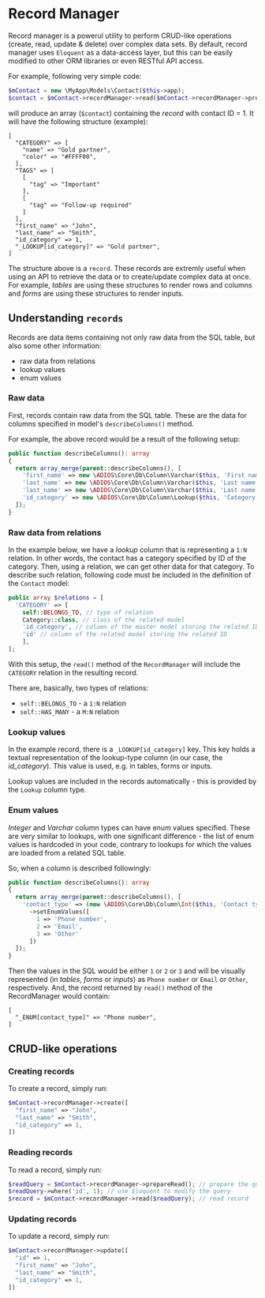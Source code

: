 # Record Manager

Record manager is a powerul utility to perform CRUD-like operations (create, read, update & delete) over complex data sets. By default, record manager uses `Eloquent` as a data-access layer, but this can be easily modified to other ORM libraries or even RESTful API access.

For example, following very simple code:

```php
$mContact = new \MyApp\Models\Contact($this->app);
$contact = $mContact->recordManager->read($mContact->recordManager->prepareRead()->where('id', 1));
```

will produce an array (`$contact`) containing the *record* with contact ID = 1. It will have the following structure (example):

```
[
  "CATEGORY" => [
    "name" => "Gold partner",
    "color" => "#FFFF00",
  ],
  "TAGS" => [
    [
      "tag" => "Important"
    ],
    [
      "tag" => "Follow-up required"
    ]
  ],
  "first_name" => "John",
  "last_name" => "Smith",
  "id_category" => 1,
  "_LOOKUP[id_category]" => "Gold partner",
]
```

The structure above is a `record`. These records are extremly useful when using an API to retrieve the data or to create/update complex data at once. For example, *tables* are using these structures to render rows and columns and *forms* are using these structures to render inputs.

## Understanding `records`

Records are data items containing not only raw data from the SQL table, but also some other information:

  * raw data from relations
  * lookup values
  * enum values

### Raw data

First, records contain raw data from the SQL table. These are the data for columns specified in model's `describeColumns()` method.

For example, the above record would be a result of the following setup:

```php
public function describeColumns(): array
{
  return array_merge(parent::describeColumns(), [
    'first_name' => new \ADIOS\Core\Db\Column\Varchar($this, 'First name'),
    'last_name' => new \ADIOS\Core\Db\Column\Varchar($this, 'Last name'),
    'last_name' => new \ADIOS\Core\Db\Column\Varchar($this, 'Last name'),
    'id_category' => new \ADIOS\Core\Db\Column\Lookup($this, 'Category', Category::class),
  ]);
}
```

### Raw data from relations

In the example below, we have a *lookup* column that is representing a `1:N` relation. In other words, the contact has a category specified by ID of the category. Then, using a relation, we can get other data for that category. To describe such relation, following code must be included in the definition of the `Contact` model:

```php
public array $relations = [
  'CATEGORY' => [
    self::BELONGS_TO, // type of relation
    Category::class, // class of the related model
    'id_category', // column of the master model storing the related ID
    'id' // column of the related model storing the related ID
    ],
];
```

With this setup, the `read()` method of the `RecordManager` will include the `CATEGORY` relation in the resulting record.

There are, basically, two types of relations:

  * `self::BELONGS_TO` - a `1:N` relation
  * `self::HAS_MANY` - a `M:N` relation

### Lookup values

In the example record, there is a `_LOOKUP[id_category]` key. This key holds a textual representation of the lookup-type column (in our case, the *id_category*). This value is used, e.g. in tables, forms or inputs.

Lookup values are included in the records automatically - this is provided by the `Lookup` column type.

### Enum values

*Integer* and *Varchar* column types can have enum values specified. These are very similar to lookups, with one significant difference - the list of enum values is hardcoded in your code, contrary to lookups for which the values are loaded from a related SQL table.

So, when a column is described followingly:

```php
public function describeColumns(): array
{
  return array_merge(parent::describeColumns(), [
    'contact_type' => (new \ADIOS\Core\Db\Column\Int($this, 'Contact type')),
      ->setEnumValues([
        1 => 'Phone number',
        2 => 'Email',
        3 => 'Other'
      ])
  ]);
}
```

Then the values in the SQL would be either `1` or `2` or `3` and will be visually represented (in *tables*, *forms* or *inputs*) as `Phone number` or `Email` or `Other`, respectively. And, the record returned by `read()` method of the RecordManager would contain:

```
[
  "_ENUM[contact_type]" => "Phone number",
]
```

## CRUD-like operations

### Creating records

To create a record, simply run:

```php
$mContact->recordManager->create([
  "first_name" => "John",
  "last_name" => "Smith",
  "id_category" => 1,
])
```

### Reading records

To read a record, simply run:

```php
$readQuery = $mContact->recordManager->prepareRead(); // prepare the query for reading
$readQuery->where('id', 1); // use Eloquent to modify the query
$record = $mContact->recordManager->read($readQuery); // read record
```

### Updating records

To update a record, simply run:

```php
$mContact->recordManager->update([
  "id" => 1,
  "first_name" => "John",
  "last_name" => "Smith",
  "id_category" => 1,
])
```

